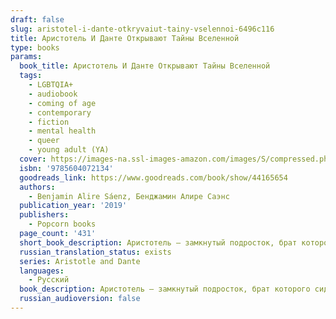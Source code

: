 ```yaml
---
draft: false
slug: aristotel-i-dante-otkryvaiut-tainy-vselennoi-6496c116
title: Аристотель И Данте Открывают Тайны Вселенной
type: books
params:
  book_title: Аристотель И Данте Открывают Тайны Вселенной
  tags:
    - LGBTQIA+
    - audiobook
    - coming of age
    - contemporary
    - fiction
    - mental health
    - queer
    - young adult (YA)
  cover: https://images-na.ssl-images-amazon.com/images/S/compressed.photo.goodreads.com/books/1551444831i/44165654.jpg
  isbn: '9785604072134'
  goodreads_link: https://www.goodreads.com/book/show/44165654
  authors:
    - Benjamin Alire Sáenz, Бенджамин Алире Саэнс
  publication_year: '2019'
  publishers:
    - Popcorn books
  page_count: '431'
  short_book_description: Аристотель — замкнутый подросток, брат которого сидит в тюрьме, а отец до сих пор не может забыть войну. Данте — умный и начитанный парень с отличным чувством юмора и необычным взглядом на мир.
  russian_translation_status: exists
  series: Aristotle and Dante
  languages:
    - Русский
  book_description: Аристотель — замкнутый подросток, брат которого сидит в тюрьме, а отец до сих пор не может забыть войну. Данте — умный и начитанный парень с отличным чувством юмора и необычным взглядом на мир. Однажды встретившись, Аристотель и Данте понимают, что совсем друг на друга не похожи, однако их общение быстро перерастает в настоящую дружбу. Благодаря этой дружбе они находят ответы на сложные вопросы, которые раньше казались им непостижимыми загадками Вселенной, и наконец осознают, кто они на самом деле.
  russian_audioversion: false
---
```


